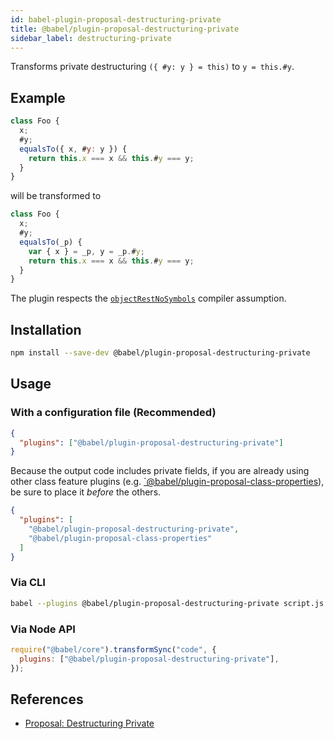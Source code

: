 ```yaml
---
id: babel-plugin-proposal-destructuring-private
title: @babel/plugin-proposal-destructuring-private
sidebar_label: destructuring-private
---
```


Transforms private destructuring `({ #y: y } = this)` to `y = this.#y`.

## Example
```js
class Foo {
  x;
  #y;
  equalsTo({ x, #y: y }) {
    return this.x === x && this.#y === y;
  }
}
```

will be transformed to

```js
class Foo {
  x;
  #y;
  equalsTo(_p) {
    var { x } = _p, y = _p.#y;
    return this.x === x && this.#y === y;
  }
}
```

The plugin respects the [`objectRestNoSymbols`](assumptions.md#objectrestnosymbols) compiler assumption.

## Installation

```sh
npm install --save-dev @babel/plugin-proposal-destructuring-private
```

## Usage

### With a configuration file (Recommended)

```json
{
  "plugins": ["@babel/plugin-proposal-destructuring-private"]
}
```

Because the output code includes private fields, if you are already using other class feature plugins (e.g. [`@babel/plugin-proposal-class-properties](plugin-proposal-class-properties.md)), be sure to place it _before_ the others.

```json
{
  "plugins": [
    "@babel/plugin-proposal-destructuring-private",
    "@babel/plugin-proposal-class-properties"
  ]
}
```

### Via CLI

```sh
babel --plugins @babel/plugin-proposal-destructuring-private script.js
```

### Via Node API

```javascript
require("@babel/core").transformSync("code", {
  plugins: ["@babel/plugin-proposal-destructuring-private"],
});
```

## References

- [Proposal: Destructuring Private](https://github.com/tc39/proposal-destructuring-private)
